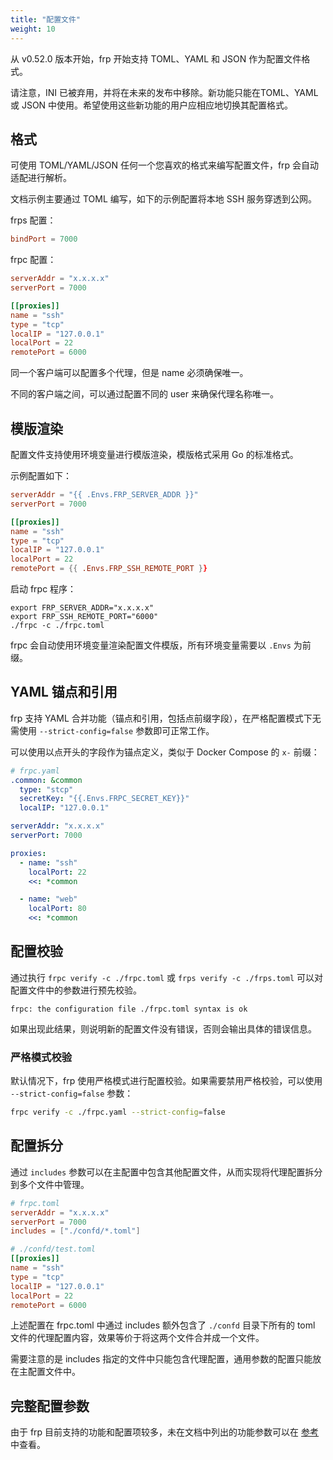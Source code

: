 ```yaml
---
title: "配置文件"
weight: 10
---
```


从 v0.52.0 版本开始，frp 开始支持 TOML、YAML 和 JSON 作为配置文件格式。

请注意，INI 已被弃用，并将在未来的发布中移除。新功能只能在TOML、YAML 或 JSON 中使用。希望使用这些新功能的用户应相应地切换其配置格式。

## 格式

可使用 TOML/YAML/JSON 任何一个您喜欢的格式来编写配置文件，frp 会自动适配进行解析。

文档示例主要通过 TOML 编写，如下的示例配置将本地 SSH 服务穿透到公网。

frps 配置：

```toml
bindPort = 7000
```

frpc 配置：

```toml
serverAddr = "x.x.x.x"
serverPort = 7000

[[proxies]]
name = "ssh"
type = "tcp"
localIP = "127.0.0.1"
localPort = 22
remotePort = 6000
```

同一个客户端可以配置多个代理，但是 name 必须确保唯一。

不同的客户端之间，可以通过配置不同的 user 来确保代理名称唯一。

## 模版渲染

配置文件支持使用环境变量进行模版渲染，模版格式采用 Go 的标准格式。

示例配置如下：

```toml
serverAddr = "{{ .Envs.FRP_SERVER_ADDR }}"
serverPort = 7000

[[proxies]]
name = "ssh"
type = "tcp"
localIP = "127.0.0.1"
localPort = 22
remotePort = {{ .Envs.FRP_SSH_REMOTE_PORT }}
```

启动 frpc 程序：

```
export FRP_SERVER_ADDR="x.x.x.x"
export FRP_SSH_REMOTE_PORT="6000"
./frpc -c ./frpc.toml
```

frpc 会自动使用环境变量渲染配置文件模版，所有环境变量需要以 `.Envs` 为前缀。

## YAML 锚点和引用

frp 支持 YAML 合并功能（锚点和引用，包括点前缀字段），在严格配置模式下无需使用 `--strict-config=false` 参数即可正常工作。

可以使用以点开头的字段作为锚点定义，类似于 Docker Compose 的 `x-` 前缀：

```yaml
# frpc.yaml
.common: &common
  type: "stcp"
  secretKey: "{{.Envs.FRPC_SECRET_KEY}}"
  localIP: "127.0.0.1"

serverAddr: "x.x.x.x"
serverPort: 7000

proxies:
  - name: "ssh"
    localPort: 22
    <<: *common

  - name: "web"
    localPort: 80
    <<: *common
```

## 配置校验

通过执行 `frpc verify -c ./frpc.toml` 或 `frps verify -c ./frps.toml` 可以对配置文件中的参数进行预先校验。

```
frpc: the configuration file ./frpc.toml syntax is ok
```

如果出现此结果，则说明新的配置文件没有错误，否则会输出具体的错误信息。

### 严格模式校验

默认情况下，frp 使用严格模式进行配置校验。如果需要禁用严格校验，可以使用 `--strict-config=false` 参数：

```bash
frpc verify -c ./frpc.yaml --strict-config=false
```

## 配置拆分

通过 `includes` 参数可以在主配置中包含其他配置文件，从而实现将代理配置拆分到多个文件中管理。

```toml
# frpc.toml
serverAddr = "x.x.x.x"
serverPort = 7000
includes = ["./confd/*.toml"]
```

```toml
# ./confd/test.toml
[[proxies]]
name = "ssh"
type = "tcp"
localIP = "127.0.0.1"
localPort = 22
remotePort = 6000
```

上述配置在 frpc.toml 中通过 includes 额外包含了 `./confd` 目录下所有的 toml 文件的代理配置内容，效果等价于将这两个文件合并成一个文件。

需要注意的是 includes 指定的文件中只能包含代理配置，通用参数的配置只能放在主配置文件中。

## 完整配置参数

由于 frp 目前支持的功能和配置项较多，未在文档中列出的功能参数可以在 [参考](../../../reference) 中查看。
